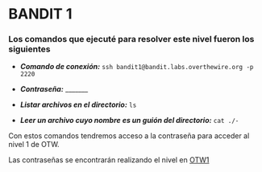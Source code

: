 # BANDIT 1

### Los comandos que ejecuté para resolver este nivel fueron los siguientes

- **_Comando de conexión:_** `ssh bandit1@bandit.labs.overthewire.org -p 2220`

- **_Contraseña:_** _______

- **_Listar archivos en el directorio:_** `ls`

- **_Leer un archivo cuyo nombre es un guión del directorio:_** `cat ./-`

Con estos comandos tendremos acceso a la contraseña para acceder al nivel 1 de OTW.

Las contraseñas se encontrarán realizando el nivel en [OTW1][1]

[1]: https://overthewire.org/wargames/bandit/bandit1.html
